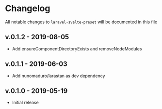 # Changelog

All notable changes to `laravel-svelte-preset` will be documented in this file

## v.0.1.2 - 2019-08-05
- Add ensureComponentDirectoryExists and removeNodeModules

## v.0.1.1 - 2019-06-03
- Add nunomaduro/larastan as dev dependency

## v.0.1.0 - 2019-05-19

- Initial release

